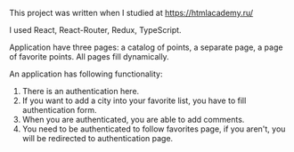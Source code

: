 This project was written when I studied at https://htmlacademy.ru/

I used React, React-Router, Redux, TypeScript.

Application have three pages: a catalog of points, a separate page, a page of favorite points.
All pages fill dynamically.

An application has following functionality:

1. There is an authentication here. 
2. If you want to add a city into your favorite list, you have to fill authentication form.
3. When you are authenticated, you are able to add comments.
4. You need to be authenticated to follow favorites page, if you aren't, you will be redirected to authentication page.

